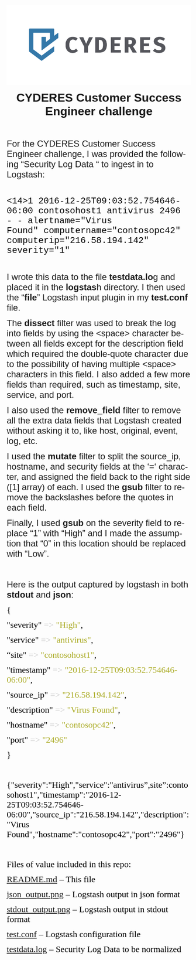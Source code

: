 ![alt text](https://github.com/mmcginnis9272/CYDERES-CS-Skills-Challenge/blob/main/Horizontal-Lockup---Color.png)



   

<head>
<meta http-equiv=Content-Type content="text/html; charset=utf-8">
<meta name=ProgId content=Word.Document>
<meta name=Generator content="Microsoft Word 15">
<meta name=Originator content="Microsoft Word 15">
<link rel=File-List
href="CYDERES%20Customer%20Success%20Engineer%20challenge.fld/filelist.xml">

</head>

<body lang=EN-US style='tab-interval:.5in;word-wrap:break-word'>

<div class=WordSection1>

<p class=MsoNormal align=center style='text-align:center;tab-stops:.5in 1.0in 1.5in 2.0in 2.5in 3.0in 3.5in 4.0in 4.5in 5.0in 5.5in 6.0in;
mso-layout-grid-align:none;text-autospace:none'><b><span style='font-size:24.0pt;
font-family:Helvetica;mso-bidi-font-family:Helvetica'>CYDERES Customer Success
Engineer challenge<o:p></o:p></span></b></p>

<p class=MsoNormal style='tab-stops:.5in 1.0in 1.5in 2.0in 2.5in 3.0in 3.5in 4.0in 4.5in 5.0in 5.5in 6.0in;
mso-layout-grid-align:none;text-autospace:none'><span style='font-size:18.0pt;
font-family:Helvetica;mso-bidi-font-family:Helvetica'><o:p>&nbsp;</o:p></span></p>

<p class=MsoNormal style='tab-stops:.5in 1.0in 1.5in 2.0in 2.5in 3.0in 3.5in 4.0in 4.5in 5.0in 5.5in 6.0in;
mso-layout-grid-align:none;text-autospace:none'><span style='font-size:18.0pt;
font-family:Helvetica;mso-bidi-font-family:Helvetica'>For the CYDERES Customer
Success Engineer challenge, I was provided the following “Security Log Data <span
class=GramE>“ to</span> ingest in to Logstash:</span><span style='font-family:
Helvetica;mso-bidi-font-family:Helvetica'><o:p></o:p></span></p>

<p class=MsoNormal style='tab-stops:.5in 1.0in 1.5in 2.0in 2.5in 3.0in 3.5in 4.0in 4.5in 5.0in 5.5in 6.0in;
mso-layout-grid-align:none;text-autospace:none'><span style='font-family:Helvetica;
mso-bidi-font-family:Helvetica'><o:p>&nbsp;</o:p></span></p>

<p class=MsoNormal style='mso-layout-grid-align:none;text-autospace:none'><span
style='font-size:18.0pt;font-family:"Courier New";color:black'>&lt;14&gt;1
2016-12-25T09:03:52.754646-06:00 contosohost1 antivirus 2496 - -&nbsp;<span
class=SpellE>alertname</span>=&quot;Virus Found&quot;&nbsp;<span class=SpellE>computername</span>=&quot;contosopc42&quot;&nbsp;<span
class=SpellE>computerip</span>=&quot;216.58.194.142&quot;
severity=&quot;1&quot;&nbsp;</span><span style='font-size:14.0pt;font-family:
"Courier New";color:black'><o:p></o:p></span></p>

<p class=MsoNormal style='tab-stops:.5in 1.0in 1.5in 2.0in 2.5in 3.0in 3.5in 4.0in 4.5in 5.0in 5.5in 6.0in;
mso-layout-grid-align:none;text-autospace:none'><span style='font-family:Helvetica;
mso-bidi-font-family:Helvetica;mso-font-kerning:.5pt'><o:p>&nbsp;</o:p></span></p>

<p class=MsoNormal style='tab-stops:.5in 1.0in 1.5in 2.0in 2.5in 3.0in 3.5in 4.0in 4.5in 5.0in 5.5in 6.0in;
mso-layout-grid-align:none;text-autospace:none'><span style='font-size:18.0pt;
font-family:Helvetica;mso-bidi-font-family:Helvetica;mso-font-kerning:.5pt'>I
wrote this data to the file <b>testdata.lo</b>g and placed it in the <span
class=SpellE><b>logstas</b>h</span> directory.<span style='mso-spacerun:yes'> 
</span>I then used the “<b>file</b>” Logstash input plugin in my <span
class=SpellE><b>test.conf</b></span><b> </b>file.<o:p></o:p></span></p>

<p class=MsoNormal style='tab-stops:.5in 1.0in 1.5in 2.0in 2.5in 3.0in 3.5in 4.0in 4.5in 5.0in 5.5in 6.0in;
mso-layout-grid-align:none;text-autospace:none'><span style='font-size:18.0pt;
font-family:Helvetica;mso-bidi-font-family:Helvetica;mso-font-kerning:.5pt'>The
<span class=GramE><b>dissect</b><span style='mso-spacerun:yes'>  </span>filter</span>
was used to break the log into fields by using the &lt;space&gt; character
between all fields except for the description field which required the double-quote character due to the possibility 
of having multiple &lt;space&gt; characters in this field.  I
also added a few more fields than required, such as timestamp, site, service,
and port.<o:p></o:p></span></p>

<p class=MsoNormal style='tab-stops:.5in 1.0in 1.5in 2.0in 2.5in 3.0in 3.5in 4.0in 4.5in 5.0in 5.5in 6.0in;
mso-layout-grid-align:none;text-autospace:none'><span style='font-size:18.0pt;
font-family:Helvetica;mso-bidi-font-family:Helvetica;mso-font-kerning:.5pt'>I
also used the <span class=SpellE><b>remove_field</b></span> filter to remove
all the extra data fields that Logstash created without asking it to, like
host, original, event, log, etc.<o:p></o:p></span></p>

<p class=MsoNormal style='tab-stops:.5in 1.0in 1.5in 2.0in 2.5in 3.0in 3.5in 4.0in 4.5in 5.0in 5.5in 6.0in;
mso-layout-grid-align:none;text-autospace:none'><span style='font-size:18.0pt;
font-family:Helvetica;mso-bidi-font-family:Helvetica;mso-font-kerning:.5pt'>
I used the <b>mutate</b> filter to split the <span class=SpellE>source_ip</span>,
hostname, and security fields at the ‘<span class=GramE>=‘
character</span>, and assigned the field back to the right side ([1] array) of
each. I used the <span class=SpellE><b>gsub</b></span> filter to remove
the backslashes before the quotes in each field.<o:p></o:p></span></p>

<p class=MsoNormal style='tab-stops:.5in 1.0in 1.5in 2.0in 2.5in 3.0in 3.5in 4.0in 4.5in 5.0in 5.5in 6.0in;
mso-layout-grid-align:none;text-autospace:none'><span style='font-size:18.0pt;
font-family:Helvetica;mso-bidi-font-family:Helvetica;mso-font-kerning:.5pt'>Finally,
I used <span class=SpellE><b>gsub</b></span> on the severity field
to replace “1” with “High” and I <span class=GramE>made the assumption</span>
that “0” in this location should be replaced with “Low”.<o:p></o:p></span></p>

<p class=MsoNormal style='tab-stops:.5in 1.0in 1.5in 2.0in 2.5in 3.0in 3.5in 4.0in 4.5in 5.0in 5.5in 6.0in;
mso-layout-grid-align:none;text-autospace:none'><span style='font-size:18.0pt;
font-family:Helvetica;mso-bidi-font-family:Helvetica;mso-font-kerning:.5pt'><o:p>&nbsp;</o:p></span></p>

<p class=MsoNormal style='tab-stops:.5in 1.0in 1.5in 2.0in 2.5in 3.0in 3.5in 4.0in 4.5in 5.0in 5.5in 6.0in;
mso-layout-grid-align:none;text-autospace:none'><span style='font-size:18.0pt;
font-family:Helvetica;mso-bidi-font-family:Helvetica;mso-font-kerning:.5pt'>Here
is the output captured by <span class=SpellE>logstash</span> in both <span
class=SpellE><b>stdout</b></span> and <span class=SpellE><b>json</b></span>:</span><span
style='font-family:Helvetica;mso-bidi-font-family:Helvetica;mso-font-kerning:
.5pt'><o:p></o:p></span></p>

<p class=MsoNormal style='tab-stops:28.0pt 56.0pt 84.0pt 112.0pt 140.0pt 168.0pt 196.0pt 224.0pt 3.5in 280.0pt 308.0pt 336.0pt;
mso-layout-grid-align:none;text-autospace:none'><span style='font-size:18.0pt;
font-family:Menlo;color:black;mso-font-kerning:.5pt'>{<o:p></o:p></span></p>

<p class=MsoNormal style='tab-stops:28.0pt 56.0pt 84.0pt 112.0pt 140.0pt 168.0pt 196.0pt 224.0pt 3.5in 280.0pt 308.0pt 336.0pt;
mso-layout-grid-align:none;text-autospace:none'><span style='font-size:18.0pt;
font-family:Menlo;color:black;mso-font-kerning:.5pt'><span
style='mso-spacerun:yes'>       </span>&quot;severity&quot;</span><span
style='font-size:18.0pt;font-family:Menlo;color:#C7C7C7;mso-font-kerning:.5pt'>
=&gt; </span><span style='font-size:18.0pt;font-family:Menlo;color:#AAAB25;
mso-font-kerning:.5pt'>&quot;High&quot;</span><span style='font-size:18.0pt;
font-family:Menlo;color:black;mso-font-kerning:.5pt'>,<o:p></o:p></span></p>

<p class=MsoNormal style='tab-stops:28.0pt 56.0pt 84.0pt 112.0pt 140.0pt 168.0pt 196.0pt 224.0pt 3.5in 280.0pt 308.0pt 336.0pt;
mso-layout-grid-align:none;text-autospace:none'><span style='font-size:18.0pt;
font-family:Menlo;color:black;mso-font-kerning:.5pt'><span
style='mso-spacerun:yes'>        </span>&quot;service&quot;</span><span
style='font-size:18.0pt;font-family:Menlo;color:#C7C7C7;mso-font-kerning:.5pt'>
=&gt; </span><span style='font-size:18.0pt;font-family:Menlo;color:#AAAB25;
mso-font-kerning:.5pt'>&quot;antivirus&quot;</span><span style='font-size:18.0pt;
font-family:Menlo;color:black;mso-font-kerning:.5pt'>,<o:p></o:p></span></p>

<p class=MsoNormal style='tab-stops:28.0pt 56.0pt 84.0pt 112.0pt 140.0pt 168.0pt 196.0pt 224.0pt 3.5in 280.0pt 308.0pt 336.0pt;
mso-layout-grid-align:none;text-autospace:none'><span style='font-size:18.0pt;
font-family:Menlo;color:black;mso-font-kerning:.5pt'><span
style='mso-spacerun:yes'>           </span>“site&quot;</span><span
style='font-size:18.0pt;font-family:Menlo;color:#C7C7C7;mso-font-kerning:.5pt'>
=&gt; </span><span style='font-size:18.0pt;font-family:Menlo;color:#AAAB25;
mso-font-kerning:.5pt'>&quot;contosohost1&quot;</span><span style='font-size:
18.0pt;font-family:Menlo;color:black;mso-font-kerning:.5pt'>,<o:p></o:p></span></p>

<p class=MsoNormal style='tab-stops:28.0pt 56.0pt 84.0pt 112.0pt 140.0pt 168.0pt 196.0pt 224.0pt 3.5in 280.0pt 308.0pt 336.0pt;
mso-layout-grid-align:none;text-autospace:none'><span style='font-size:18.0pt;
font-family:Menlo;color:black;mso-font-kerning:.5pt'><span
style='mso-spacerun:yes'>      </span>&quot;timestamp&quot;</span><span
style='font-size:18.0pt;font-family:Menlo;color:#C7C7C7;mso-font-kerning:.5pt'>
=&gt; </span><span style='font-size:18.0pt;font-family:Menlo;color:#AAAB25;
mso-font-kerning:.5pt'>&quot;2016-12-25T09:03:52.754646-06:00&quot;</span><span
style='font-size:18.0pt;font-family:Menlo;color:black;mso-font-kerning:.5pt'>,<o:p></o:p></span></p>

<p class=MsoNormal style='tab-stops:28.0pt 56.0pt 84.0pt 112.0pt 140.0pt 168.0pt 196.0pt 224.0pt 3.5in 280.0pt 308.0pt 336.0pt;
mso-layout-grid-align:none;text-autospace:none'><span style='font-size:18.0pt;
font-family:Menlo;color:black;mso-font-kerning:.5pt'><span
style='mso-spacerun:yes'>      </span>&quot;<span class=SpellE><span
class=GramE>source</span>_ip</span>&quot;</span><span style='font-size:18.0pt;
font-family:Menlo;color:#C7C7C7;mso-font-kerning:.5pt'> =&gt; </span><span
style='font-size:18.0pt;font-family:Menlo;color:#AAAB25;mso-font-kerning:.5pt'>&quot;216.58.194.142&quot;</span><span
style='font-size:18.0pt;font-family:Menlo;color:black;mso-font-kerning:.5pt'>,<o:p></o:p></span></p>

<p class=MsoNormal style='tab-stops:28.0pt 56.0pt 84.0pt 112.0pt 140.0pt 168.0pt 196.0pt 224.0pt 3.5in 280.0pt 308.0pt 336.0pt;
mso-layout-grid-align:none;text-autospace:none'><span style='font-size:18.0pt;
font-family:Menlo;color:black;mso-font-kerning:.5pt'><span
style='mso-spacerun:yes'>    </span>&quot;description&quot;</span><span
style='font-size:18.0pt;font-family:Menlo;color:#C7C7C7;mso-font-kerning:.5pt'>
=&gt; </span><span style='font-size:18.0pt;font-family:Menlo;color:#AAAB25;
mso-font-kerning:.5pt'>&quot;Virus Found&quot;</span><span style='font-size:
18.0pt;font-family:Menlo;color:black;mso-font-kerning:.5pt'>,<o:p></o:p></span></p>

<p class=MsoNormal style='tab-stops:28.0pt 56.0pt 84.0pt 112.0pt 140.0pt 168.0pt 196.0pt 224.0pt 3.5in 280.0pt 308.0pt 336.0pt;
mso-layout-grid-align:none;text-autospace:none'><span style='font-size:18.0pt;
font-family:Menlo;color:black;mso-font-kerning:.5pt'><span
style='mso-spacerun:yes'>       </span>&quot;hostname&quot;</span><span
style='font-size:18.0pt;font-family:Menlo;color:#C7C7C7;mso-font-kerning:.5pt'>
=&gt; </span><span style='font-size:18.0pt;font-family:Menlo;color:#AAAB25;
mso-font-kerning:.5pt'>&quot;contosopc42&quot;</span><span style='font-size:
18.0pt;font-family:Menlo;color:black;mso-font-kerning:.5pt'>,<o:p></o:p></span></p>

<p class=MsoNormal style='tab-stops:28.0pt 56.0pt 84.0pt 112.0pt 140.0pt 168.0pt 196.0pt 224.0pt 3.5in 280.0pt 308.0pt 336.0pt;
mso-layout-grid-align:none;text-autospace:none'><span style='font-size:18.0pt;
font-family:Menlo;color:black;mso-font-kerning:.5pt'><span
style='mso-spacerun:yes'>           </span>&quot;port&quot;</span><span
style='font-size:18.0pt;font-family:Menlo;color:#C7C7C7;mso-font-kerning:.5pt'>
=&gt; </span><span style='font-size:18.0pt;font-family:Menlo;color:#AAAB25;
mso-font-kerning:.5pt'>&quot;2496&quot;</span><span style='font-size:18.0pt;
font-family:Menlo;color:black;mso-font-kerning:.5pt'><o:p></o:p></span></p>

<p class=MsoNormal style='tab-stops:28.0pt 56.0pt 84.0pt 112.0pt 140.0pt 168.0pt 196.0pt 224.0pt 3.5in 280.0pt 308.0pt 336.0pt;
mso-layout-grid-align:none;text-autospace:none'><span style='font-size:18.0pt;
font-family:Menlo;color:black;mso-font-kerning:.5pt'>}<o:p></o:p></span></p>

<p class=MsoNormal style='tab-stops:28.0pt 56.0pt 84.0pt 112.0pt 140.0pt 168.0pt 196.0pt 224.0pt 3.5in 280.0pt 308.0pt 336.0pt;
mso-layout-grid-align:none;text-autospace:none'><span style='font-size:18.0pt;
font-family:Menlo;color:black;mso-font-kerning:.5pt'><o:p>&nbsp;</o:p></span></p>

<p class=MsoNormal style='tab-stops:28.0pt 56.0pt 84.0pt 112.0pt 140.0pt 168.0pt 196.0pt 224.0pt 3.5in 280.0pt 308.0pt 336.0pt;
mso-layout-grid-align:none;text-autospace:none'><span style='font-size:18.0pt;
font-family:Menlo;color:black;mso-font-kerning:.5pt'>{&quot;severity&quot;:&quot;High&quot;,&quot;service&quot;:&quot;antivirus<span
class=GramE>”,site</span>”:contosohost1&quot;,&quot;timestamp&quot;:&quot;2016-12-25T09:03:52.754646-06:00&quot;,&quot;source_ip&quot;:&quot;216.58.194.142&quot;,&quot;description&quot;:&quot;Virus
Found&quot;,&quot;hostname&quot;:&quot;contosopc42&quot;,&quot;port&quot;:&quot;2496&quot;}</span><span
style='font-family:Helvetica;mso-bidi-font-family:Helvetica;mso-font-kerning:
.5pt'><o:p></o:p></span></p>

   <p class=MsoNormal style='tab-stops:28.0pt 56.0pt 84.0pt 112.0pt 140.0pt 168.0pt 196.0pt 224.0pt 3.5in 280.0pt 308.0pt 336.0pt;
mso-layout-grid-align:none;text-autospace:none'><span style='font-size:18.0pt;
font-family:Menlo;color:black;mso-font-kerning:.5pt'><o:p>&nbsp;</o:p></span></p>

<p class=MsoNormal style='tab-stops:28.0pt 56.0pt 84.0pt 112.0pt 140.0pt 168.0pt 196.0pt 224.0pt 3.5in 280.0pt 308.0pt 336.0pt;
mso-layout-grid-align:none;text-autospace:none'><span style='font-size:18.0pt;
font-family:Menlo;color:black;mso-font-kerning:.5pt'>Files of value included in this
repo:<o:p></o:p></span></p>

<p class=MsoNormal style='tab-stops:28.0pt 56.0pt 84.0pt 112.0pt 140.0pt 168.0pt 196.0pt 224.0pt 3.5in 280.0pt 308.0pt 336.0pt;
mso-layout-grid-align:none;text-autospace:none'><span style='font-size:18.0pt;
font-family:Menlo;color:black;mso-font-kerning:.5pt'><a
href="https://github.com/mmcginnis9272/CYDERES-CS-Skills-Challenge/blob/main/README.md">README.md</a>
– This file<o:p></o:p></span></p>

<p class=MsoNormal style='tab-stops:28.0pt 56.0pt 84.0pt 112.0pt 140.0pt 168.0pt 196.0pt 224.0pt 3.5in 280.0pt 308.0pt 336.0pt;
mso-layout-grid-align:none;text-autospace:none'><span style='font-size:18.0pt;
font-family:Menlo;color:black;mso-font-kerning:.5pt'><a
href="https://github.com/mmcginnis9272/CYDERES-CS-Skills-Challenge/blob/main/json_output.png">json_output.png</a>
– <span class=SpellE>Logstash</span> output in <span class=SpellE>json</span>
format<o:p></o:p></span></p>

<p class=MsoNormal style='tab-stops:28.0pt 56.0pt 84.0pt 112.0pt 140.0pt 168.0pt 196.0pt 224.0pt 3.5in 280.0pt 308.0pt 336.0pt;
mso-layout-grid-align:none;text-autospace:none'><span style='font-size:18.0pt;
font-family:Menlo;color:black;mso-font-kerning:.5pt'><a
href="https://github.com/mmcginnis9272/CYDERES-CS-Skills-Challenge/blob/main/stdout_output.png">stdout_output.png</a>
– Logstash output in <span class=SpellE>stdout</span> format <o:p></o:p></span></p>

<p class=MsoNormal style='tab-stops:28.0pt 56.0pt 84.0pt 112.0pt 140.0pt 168.0pt 196.0pt 224.0pt 3.5in 280.0pt 308.0pt 336.0pt;
mso-layout-grid-align:none;text-autospace:none'><span style='font-size:18.0pt;
font-family:Menlo;color:black;mso-font-kerning:.5pt'><a
href="https://github.com/mmcginnis9272/CYDERES-CS-Skills-Challenge/blob/main/test.conf"><span
class=SpellE>test.conf</span></a> – Logstash configuration file<o:p></o:p></span></p>

<p class=MsoNormal style='tab-stops:28.0pt 56.0pt 84.0pt 112.0pt 140.0pt 168.0pt 196.0pt 224.0pt 3.5in 280.0pt 308.0pt 336.0pt;
mso-layout-grid-align:none;text-autospace:none'><span style='font-size:18.0pt;
font-family:Menlo;color:black;mso-font-kerning:.5pt'><a
href="https://github.com/mmcginnis9272/CYDERES-CS-Skills-Challenge/blob/main/testdata.log">testdata.log</a>
– Security Log Data to be normalized<o:p></o:p></span></p>

<p class=MsoNormal style='tab-stops:28.0pt 56.0pt 84.0pt 112.0pt 140.0pt 168.0pt 196.0pt 224.0pt 3.5in 280.0pt 308.0pt 336.0pt;
mso-layout-grid-align:none;text-autospace:none'><span style='font-size:18.0pt;
font-family:Menlo;color:black;mso-font-kerning:.5pt'><o:p>&nbsp;</o:p></span></p>

<p class=MsoNormal style='tab-stops:28.0pt 56.0pt 84.0pt 112.0pt 140.0pt 168.0pt 196.0pt 224.0pt 3.5in 280.0pt 308.0pt 336.0pt;
mso-layout-grid-align:none;text-autospace:none'><span style='font-size:18.0pt;
font-family:Menlo;color:black;mso-font-kerning:.5pt'><o:p>&nbsp;</o:p></span></p>

<p class=MsoNormal style='tab-stops:28.0pt 56.0pt 84.0pt 112.0pt 140.0pt 168.0pt 196.0pt 224.0pt 3.5in 280.0pt 308.0pt 336.0pt;
mso-layout-grid-align:none;text-autospace:none'><span style='font-family:Helvetica;
mso-bidi-font-family:Helvetica;mso-font-kerning:.5pt'><o:p>&nbsp;</o:p></span></p>

<p class=MsoNormal><o:p>&nbsp;</o:p></p>


</div>

</body>

</html>
